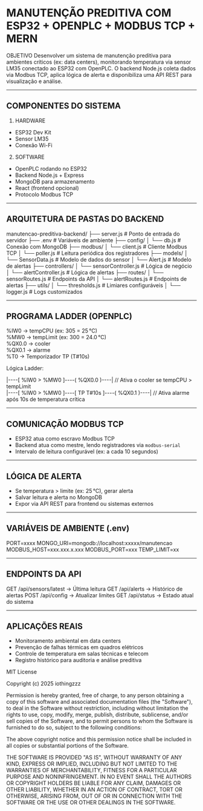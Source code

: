 
MANUTENÇÃO PREDITIVA COM ESP32 + OPENPLC + MODBUS TCP + MERN
============================================================

 OBJETIVO
Desenvolver um sistema de manutenção preditiva para ambientes críticos (ex: data centers), monitorando temperatura via sensor LM35 conectado ao ESP32 com OpenPLC. O backend Node.js coleta dados via Modbus TCP, aplica lógica de alerta e disponibiliza uma API REST para visualização e análise.

------------------------------------------------------------
 COMPONENTES DO SISTEMA
------------------------------------------------------------

1. HARDWARE
- ESP32 Dev Kit
- Sensor LM35 
- Conexão Wi-Fi

2. SOFTWARE
- OpenPLC rodando no ESP32
- Backend Node.js + Express
- MongoDB para armazenamento
- React (frontend opcional)
- Protocolo Modbus TCP

------------------------------------------------------------
 ARQUITETURA DE PASTAS DO BACKEND
------------------------------------------------------------

manutencao-preditiva-backend/
├── server.js               # Ponto de entrada do servidor
├── .env                    # Variáveis de ambiente
├── config/
│   └── db.js               # Conexão com MongoDB
├── modbus/
│   └── client.js           # Cliente Modbus TCP
│   └── poller.js           # Leitura periódica dos registradores
├── models/
│   └── SensorData.js       # Modelo de dados do sensor
│   └── Alert.js            # Modelo de alertas
├── controllers/
│   └── sensorController.js # Lógica de negócio
│   └── alertController.js  # Lógica de alertas
├── routes/
│   └── sensorRoutes.js     # Endpoints da API
│   └── alertRoutes.js      # Endpoints de alertas
├── utils/
│   └── thresholds.js       # Limiares configuráveis
│   └── logger.js           # Logs customizados

------------------------------------------------------------
 PROGRAMA LADDER (OPENPLC)
------------------------------------------------------------

%IW0 → tempCPU (ex: 305 = 25 °C)  
%MW0 → tempLimit (ex: 300 = 24.0 °C)  
%QX0.0 → cooler  
%QX0.1 → alarme  
%T0 → Temporizador TP (T#10s)

Lógica Ladder:

|----[ %IW0 > %MW0 ]----( %QX0.0 )----|  // Ativa o cooler se tempCPU > tempLimit  
|----[ %IW0 > %MW0 ]----[ TP T#10s ]----( %QX0.1 )----|  // Ativa alarme após 10s de temperatura crítica


------------------------------------------------------------
 COMUNICAÇÃO MODBUS TCP
------------------------------------------------------------

- ESP32 atua como escravo Modbus TCP
- Backend atua como mestre, lendo registradores via `modbus-serial`
- Intervalo de leitura configurável (ex: a cada 10 segundos)

------------------------------------------------------------
 LÓGICA DE ALERTA
------------------------------------------------------------

- Se temperatura > limite (ex: 25 °C), gerar alerta
- Salvar leitura e alerta no MongoDB
- Expor via API REST para frontend ou sistemas externos

------------------------------------------------------------
 VARIÁVEIS DE AMBIENTE (.env)
------------------------------------------------------------

PORT=xxxx
MONGO_URI=mongodb://localhost:xxxxx/manutencao
MODBUS_HOST=xxx.xxx.x.xxx
MODBUS_PORT=xxx
TEMP_LIMIT=xx

------------------------------------------------------------
 ENDPOINTS DA API
------------------------------------------------------------

GET /api/sensors/latest       → Última leitura
GET /api/alerts               → Histórico de alertas
POST /api/config              → Atualizar limites
GET /api/status               → Estado atual do sistema

------------------------------------------------------------
 APLICAÇÕES REAIS
------------------------------------------------------------

- Monitoramento ambiental em data centers
- Prevenção de falhas térmicas em quadros elétricos
- Controle de temperatura em salas técnicas e telecom
- Registro histórico para auditoria e análise preditiva

MIT License

Copyright (c) 2025 iothingzzz

Permission is hereby granted, free of charge, to any person obtaining a copy
of this software and associated documentation files (the "Software"), to deal
in the Software without restriction, including without limitation the rights
to use, copy, modify, merge, publish, distribute, sublicense, and/or sell
copies of the Software, and to permit persons to whom the Software is
furnished to do so, subject to the following conditions:

The above copyright notice and this permission notice shall be included in all
copies or substantial portions of the Software.

THE SOFTWARE IS PROVIDED "AS IS", WITHOUT WARRANTY OF ANY KIND, EXPRESS OR
IMPLIED, INCLUDING BUT NOT LIMITED TO THE WARRANTIES OF MERCHANTABILITY,
FITNESS FOR A PARTICULAR PURPOSE AND NONINFRINGEMENT. IN NO EVENT SHALL THE
AUTHORS OR COPYRIGHT HOLDERS BE LIABLE FOR ANY CLAIM, DAMAGES OR OTHER
LIABILITY, WHETHER IN AN ACTION OF CONTRACT, TORT OR OTHERWISE, ARISING FROM,
OUT OF OR IN CONNECTION WITH THE SOFTWARE OR THE USE OR OTHER DEALINGS IN THE
SOFTWARE.

